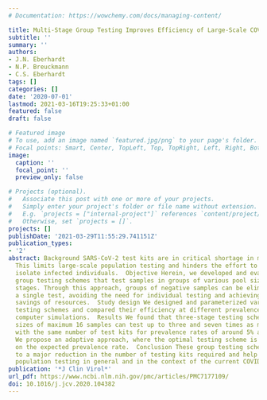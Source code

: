 ```yaml
---
# Documentation: https://wowchemy.com/docs/managing-content/

title: Multi-Stage Group Testing Improves Efficiency of Large-Scale COVID-19 Screening
subtitle: ''
summary: ''
authors:
- J.N. Eberhardt
- N.P. Breuckmann
- C.S. Eberhardt
tags: []
categories: []
date: '2020-07-01'
lastmod: 2021-03-16T19:25:33+01:00
featured: false
draft: false

# Featured image
# To use, add an image named `featured.jpg/png` to your page's folder.
# Focal points: Smart, Center, TopLeft, Top, TopRight, Left, Right, BottomLeft, Bottom, BottomRight.
image:
  caption: ''
  focal_point: ''
  preview_only: false

# Projects (optional).
#   Associate this post with one or more of your projects.
#   Simply enter your project's folder or file name without extension.
#   E.g. `projects = ["internal-project"]` references `content/project/deep-learning/index.md`.
#   Otherwise, set `projects = []`.
projects: []
publishDate: '2021-03-29T11:55:29.741151Z'
publication_types:
- '2'
abstract: Background SARS-CoV-2 test kits are in critical shortage in many countries.
  This limits large-scale population testing and hinders the effort to identify and
  isolate infected individuals.  Objective Herein, we developed and evaluated multi-stage
  group testing schemes that test samples in groups of various pool sizes in multiple
  stages. Through this approach, groups of negative samples can be eliminated with
  a single test, avoiding the need for individual testing and achieving considerable
  savings of resources.  Study design We designed and parameterized various multi-stage
  testing schemes and compared their efficiency at different prevalence rates using
  computer simulations.  Results We found that three-stage testing schemes with pool
  sizes of maximum 16 samples can test up to three and seven times as many individuals
  with the same number of test kits for prevalence rates of around 5% and 1%, respectively.
  We propose an adaptive approach, where the optimal testing scheme is selected based
  on the expected prevalence rate.  Conclusion These group testing schemes could lead
  to a major reduction in the number of testing kits required and help improve large-scale
  population testing in general and in the context of the current COVID-19 pandemic.
publication: '*J Clin Virol*'
url_pdf: https://www.ncbi.nlm.nih.gov/pmc/articles/PMC7177109/
doi: 10.1016/j.jcv.2020.104382
---
```

